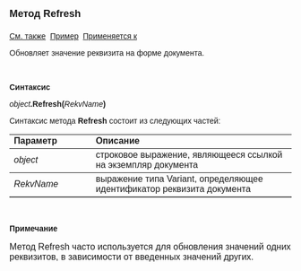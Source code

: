 ﻿<html>
<head>
<title>Документ\Refresh</title>
</head>

<body>

<p><strong><font size="4" face="Arial">Метод Refresh<br>
<br>
</font></strong><font face="Arial"><a href="../Asdoc.html">См. также</a>&nbsp;
<u>Пример</u>&nbsp; <a href="../Asdoc.html">Применяется к</a></font></p>

<p><font face="Arial">Обновляет значение реквизита на форме документа.</font></p>

<p class="label">&nbsp;</p>

<p class="label"><font face="Arial"><b>Синтаксис</b></font></p>

<p><font face="Arial"><em>object</em><strong>.Refresh(</strong><em>RekvName</em><strong>)</strong></font></p>

<p><font face="Arial">Синтаксис метода <strong>Refresh</strong>
состоит из следующих частей:</font></p>

<table border="1" cellPadding="5" cols="2" frame="below" rules="rows">
<TBODY>
  <tr vAlign="top">
    <td class="label" width="29%"><font face="Arial"><b>Параметр</b></font></td>
    <td class="label" width="71%"><font face="Arial"><strong>Описание</strong></font></td>
  </tr>
  <tr>
    <td width="29%"><em><font face="Arial">object</font></em></td>
    <td width="71%"><font face="Arial">строковое выражение, являющееся 
	ссылкой на экземпляр документа</font></td>
  </tr>
  <tr>
    <td width="29%"><font face="Arial"><em>RekvName</em></font></td>
    <td width="71%"><font face="Arial">выражение типа Variant, 
	определяющее идентификатор реквизита документа</font></td>
  </tr>
</TBODY>
</table>

<p class="label">&nbsp;</p>

<p class="label"><font face="Arial"><b>Примечание<br>
<br>
</b><font size="3">М</font></font><font size="3" face="Arial">етод 
Refresh часто используется для обновления значений одних реквизитов, в 
зависимости от введенных значений других.</font></p>
</body>
</html>
